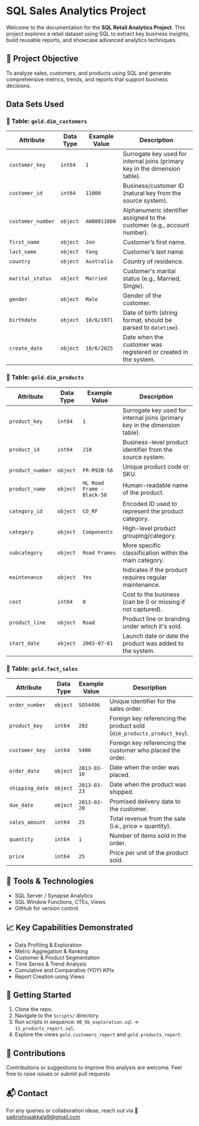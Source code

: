 # SQL Sales  Analytics Project
Welcome to the documentation for the **SQL Retail Analytics Project**. This project explores a retail dataset using SQL to extract key business insights, build reusable reports, and showcase advanced analytics techniques.
## 📌 Project Objective
To analyze sales, customers, and products using SQL and generate comprehensive metrics, trends, and reports that support business decisions.
## Data Sets Used
### 📄 Table: `gold.dim_customers`

| Attribute         | Data Type | Example Value  | Description                                                                 |
|------------------|-----------|----------------|-----------------------------------------------------------------------------|
| `customer_key`    | `int64`   | `1`            | Surrogate key used for internal joins (primary key in the dimension table).|
| `customer_id`     | `int64`   | `11000`        | Business/customer ID (natural key from the source system).                 |
| `customer_number` | `object`  | `AW00011000`   | Alphanumeric identifier assigned to the customer (e.g., account number).   |
| `first_name`      | `object`  | `Jon`          | Customer’s first name.                                                     |
| `last_name`       | `object`  | `Yang`         | Customer’s last name.                                                      |
| `country`         | `object`  | `Australia`    | Country of residence.                                                      |
| `marital_status`  | `object`  | `Married`      | Customer's marital status (e.g., Married, Single).                         |
| `gender`          | `object`  | `Male`         | Gender of the customer.                                                    |
| `birthdate`       | `object`  | `10/6/1971`    | Date of birth (string format, should be parsed to `datetime`).            |
| `create_date`     | `object`  | `10/6/2025`    | Date when the customer was registered or created in the system.            |
### 📄 Table: `gold.dim_products`

| Attribute         | Data Type | Example Value             | Description                                                                  |
|------------------|-----------|---------------------------|------------------------------------------------------------------------------|
| `product_key`     | `int64`   | `1`                       | Surrogate key used for internal joins (primary key in the dimension table). |
| `product_id`      | `int64`   | `210`                     | Business-level product identifier from the source system.                    |
| `product_number`  | `object`  | `FR-R92B-58`              | Unique product code or SKU.                                                  |
| `product_name`    | `object`  | `HL Road Frame - Black-58`| Human-readable name of the product.                                          |
| `category_id`     | `object`  | `CO_RF`                   | Encoded ID used to represent the product category.                           |
| `category`        | `object`  | `Components`              | High-level product grouping/category.                                        |
| `subcategory`     | `object`  | `Road Frames`             | More specific classification within the main category.                       |
| `maintenance`     | `object`  | `Yes`                     | Indicates if the product requires regular maintenance.                       |
| `cost`            | `int64`   | `0`                       | Cost to the business (can be 0 or missing if not captured).                  |
| `product_line`    | `object`  | `Road`                    | Product line or branding under which it's sold.                              |
| `start_date`      | `object`  | `2003-07-01`              | Launch date or date the product was added to the system.                     |
### 📄 Table: `gold.fact_sales`

| Attribute         | Data Type | Example Value | Description                                                               |
|------------------|-----------|----------------|---------------------------------------------------------------------------|
| `order_number`    | `object`  | `SO54496`      | Unique identifier for the sales order.                                   |
| `product_key`     | `int64`   | `282`          | Foreign key referencing the product sold (`dim_products.product_key`).   |
| `customer_key`    | `int64`   | `5400`         | Foreign key referencing the customer who placed the order.               |
| `order_date`      | `object`  | `2013-03-16`   | Date when the order was placed.                                          |
| `shipping_date`   | `object`  | `2013-03-23`   | Date when the product was shipped.                                       |
| `due_date`        | `object`  | `2013-03-28`   | Promised delivery date to the customer.                                  |
| `sales_amount`    | `int64`   | `25`           | Total revenue from the sale (i.e., price × quantity).                    |
| `quantity`        | `int64`   | `1`            | Number of items sold in the order.                                       |
| `price`           | `int64`   | `25`           | Price per unit of the product sold.                                      |
## 🧰 Tools & Technologies
- SQL Server / Synapse Analytics
- SQL Window Functions, CTEs, Views
- GitHub for version control
## 📈 Key Capabilities Demonstrated
- Data Profiling & Exploration  
- Metric Aggregation & Ranking  
- Customer & Product Segmentation  
- Time Series & Trend Analysis  
- Cumulative and Comparative (YOY) KPIs  
- Report Creation using Views
## 🚀 Getting Started
1. Clone the repo.
2. Navigate to the `Scripts/` directory.
3. Run scripts in sequence: `00_Db_exploration.sql` → `11_products_report.sql`.
4. Explore the views `gold.customers_report` and `gold.products_report`.
## 🤝 Contributions
Contributions or suggestions to improve this analysis are welcome. Feel free to raise issues or submit pull requests

## 📬 Contact
For any queries or collaboration ideas, reach out via 📧 [saikrishnaakkala9@gmail.com](mailto:saikrishnaakkala9@gmail.com)

